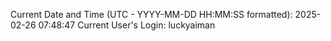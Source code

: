 Current Date and Time (UTC - YYYY-MM-DD HH:MM:SS formatted): 2025-02-26 07:48:47
Current User's Login: luckyaiman
